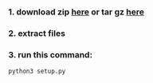 
### 1. download zip [here](https://github.com/kellantech/login_database/archive/refs/tags/rel1dev2.zip) or tar gz [here](https://github.com/kellantech/login_database/archive/refs/tags/rel1dev2.tar.gz)

### 2. extract files  

### 3. run this command:
```bash
python3 setup.py
```
